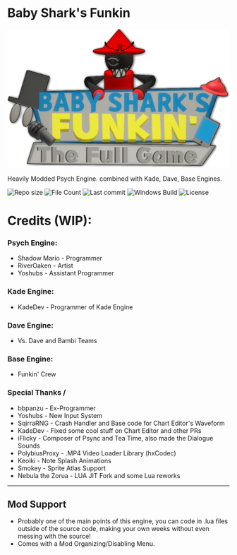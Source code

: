 # Baby Shark's Funkin
![Baby Shark's Funkin Logo](assets/preload/images/FinalLogo.png)

Heavily Modded Psych Engine. combined with Kade, Dave, Base Engines.

![Repo size](https://img.shields.io/github/repo-size/system32unknown/FNF-BabyShark)
![File Count](https://img.shields.io/github/directory-file-count/system32unknown/FNF-BabyShark)
![Last commit](https://img.shields.io/github/last-commit/system32unknown/FNF-BabyShark)
![Windows Build](https://img.shields.io/github/actions/workflow/status/system32unknown/FNF-BabyShark/main.yml)
![License](https://img.shields.io/github/license/system32unknown/FNF-BabyShark)

# Credits (WIP):

### Psych Engine:
* Shadow Mario - Programmer
* RiverOaken - Artist
* Yoshubs - Assistant Programmer

### Kade Engine:
* KadeDev - Programmer of Kade Engine

### Dave Engine:
* Vs. Dave and Bambi Teams

### Base Engine:
* Funkin' Crew

### Special Thanks /
* bbpanzu - Ex-Programmer
* Yoshubs - New Input System
* SqirraRNG - Crash Handler and Base code for Chart Editor's Waveform
* KadeDev - Fixed some cool stuff on Chart Editor and other PRs
* iFlicky - Composer of Psync and Tea Time, also made the Dialogue Sounds
* PolybiusProxy - .MP4 Video Loader Library (hxCodec)
* Keoiki - Note Splash Animations
* Smokey - Sprite Atlas Support
* Nebula the Zorua - LUA JIT Fork and some Lua reworks
_____________________________________

## Mod Support
* Probably one of the main points of this engine, you can code in .lua files outside of the source code, making your own weeks without even messing with the source!
* Comes with a Mod Organizing/Disabling Menu.